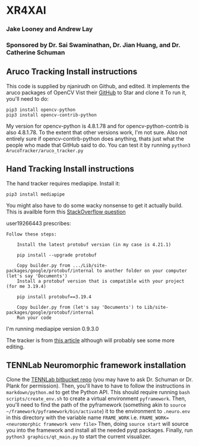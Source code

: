 # XR4XAI

### Jake Looney and Andrew Lay
### Sponsored by Dr. Sai Swaminathan, Dr. Jian Huang, and Dr. Catherine Schuman

## Aruco Tracking Install instructions
This code is supplied by njanirudh on Github, and edited.
It implements the aruco packages of OpenCV
Vist their [GitHub](https://github.com/njanirudh/Aruco_Tracker) to Star and clone it
To run it, you'll need to do:
```
pip3 install opencv-python
pip3 install opencv-contrib-python
```
My version for opencv-python is 4.8.1.78 and for opencv-python-contrib is also 4.8.1.78. To the extent that other versions work, I'm not sure. Also not entirely sure if opencv-contirb-python does anything, thats just what the people who made that GitHub said to do. 
You can test it by running `python3 ArucoTracker/aruco_tracker.py` 

## Hand Tracking Install instructions
The hand tracker requires mediapipe. Install it:
```
pip3 install mediapipe
```
You might also have to do some wacky nonsense to get it actually build. This is availble form this [StackOverflow question](https://stackoverflow.com/questions/71759248/importerror-cannot-import-name-builder-from-google-protobuf-internal)

user19266443 prescribes:
```
Follow these steps:

    Install the latest protobuf version (in my case is 4.21.1)

    pip install --upgrade protobuf

    Copy builder.py from .../Lib/site-packages/google/protobuf/internal to another folder on your computer (let's say 'Documents')
    Install a protobuf version that is compatible with your project (for me 3.19.4)

    pip install protobuf==3.19.4

    Copy builder.py from (let's say 'Documents') to Lib/site-packages/google/protobuf/internal
    Run your code

```
I'm running mediapipe version 0.9.3.0

The tracker is from [this article](https://www.section.io/engineering-education/creating-a-hand-tracking-module/) although will probably see some more editing. 

## TENNLab Neuromorphic framework installation

Clone the [TENNLab bitbucket repo](https://bitbucket.org/neuromorphic-utk/framework/src/master/) (you may have to ask Dr. Schuman or Dr. Plank for permission).
Then, you'll have to have to follow the instructions in `markdown/python.md` to get the Python API. This should require running `bash scripts/create_env.sh` to 
create a virtual environment `pyframework`. Then, you'll need to find the path of the pyframework (something akin to `source ~/framework/pyframework/bin/activate`)
it to the environment to `.neuro.env` in this directory with the variable name `FRAME_WORK`
i.e. `FRAME_WORK=<neuromorphic framework venv file>`
Then, doing `source start` will source you into the framework and install all the needed pyqt packages.
Finally, run `python3 graphics/qt_main.py` to start the current visualizer.

